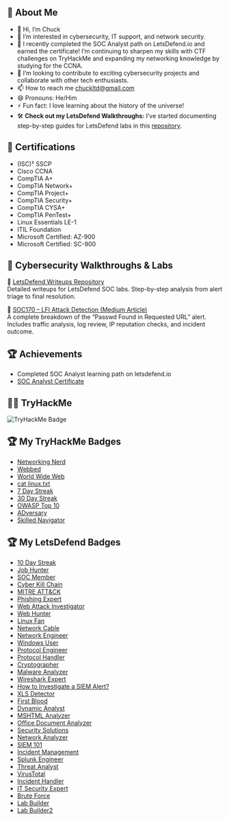 ## 👋 About Me
- 👋 Hi, I’m Chuck
- 👀 I’m interested in cybersecurity, IT support, and network security.
- 🌱 I recently completed the SOC Analyst path on LetsDefend.io and earned the certificate! I’m continuing to sharpen my skills with CTF challenges on TryHackMe and expanding my networking knowledge by studying for the CCNA.
- 💞️ I’m looking to contribute to exciting cybersecurity projects and collaborate with other tech enthusiasts.
- 📫 How to reach me chuckltd@gmail.com
- 😄 Pronouns: He/Him
- ⚡ Fun fact: I love learning about the history of the universe!
- 🛠️ **Check out my LetsDefend Walkthroughs:** I’ve started documenting step-by-step guides for LetsDefend labs in this [repository](https://github.com/ChuckLTD/Letsdefend.io-writeups).

## 📜 Certifications
- (ISC)² SSCP
- Cisco CCNA
- CompTIA A+
- CompTIA Network+
- CompTIA Project+
- CompTIA Security+
- CompTIA CYSA+
- CompTIA PenTest+
- Linux Essentials LE-1
- ITIL Foundation
- Microsoft Certified: AZ-900
- Microsoft Certified: SC-900

## 🧪 Cybersecurity Walkthroughs & Labs

📂 [LetsDefend Writeups Repository](https://github.com/ChuckLTD/Letsdefend.io-writeups)  
Detailed writeups for LetsDefend SOC labs. Step-by-step analysis from alert triage to final resolution.

📝 [SOC170 – LFI Attack Detection (Medium Article)](https://medium.com/@chuckltd/letsdefend-eventid-120-soc170-passwd-found-in-requested-url-possible-lfi-attack-0f4e630cc8fc)  
A complete breakdown of the “Passwd Found in Requested URL” alert. Includes traffic analysis, log review, IP reputation checks, and incident outcome.


## 🏆 Achievements
- Completed SOC Analyst learning path on letsdefend.io
- [SOC Analyst Certificate](https://app.letsdefend.io/certificate/show/d032d67c-5be0-4266-aa7d-b95734baac0e)


## 🕵️‍♂️ TryHackMe
  ![TryHackMe Badge](https://tryhackme-badges.s3.amazonaws.com/ChuckLTD.png?cachebuster=20250611)

## 🏆 My TryHackMe Badges
- [Networking Nerd](https://tryhackme.com/ChuckLTD/badges/network-fundamentals)
- [Webbed](https://tryhackme.com/ChuckLTD/badges/web-fund)
- [World Wide Web](https://tryhackme.com/ChuckLTD/badges/world-wide-web)
- [cat linux.txt](https://tryhackme.com/ChuckLTD/badges/terminaled)
- [7 Day Streak](https://tryhackme.com/ChuckLTD/badges/7-day-streak)
- [30 Day Streak](https://tryhackme.com/ChuckLTD/badges/30-day-streak)
- [OWASP Top 10](https://tryhackme.com/ChuckLTD/badges/owasp-10)
- [ADversary](https://tryhackme.com/ChuckLTD/badges/adversary)
- [Skilled Navigator](https://tryhackme.com/r/ChuckLTD/badges/skilled-navigator)


## 🏆 My LetsDefend Badges
- [10 Day Streak](https://app.letsdefend.io/my-rewards/detail/7e89edc4-3dc3-49e2-9a00-6b9ffe5f5e9d)
- [Job Hunter](https://app.letsdefend.io/my-rewards/detail/59af9e49-a09e-4961-b302-388d32a3b6f7)
- [SOC Member](https://app.letsdefend.io/my-rewards/detail/1e98f505-2584-482c-904f-0ef6f830472f)
- [Cyber Kill Chain](https://app.letsdefend.io/my-rewards/detail/4c37cba140f24759b7c1841e994b07c3)
- [MITRE ATT&CK](https://app.letsdefend.io/my-rewards/detail/37512d5acd404e16a146552aa5d56ce3)
- [Phishing Expert](https://app.letsdefend.io/my-rewards/detail/a4f7f14b-9b4f-4fa7-b47d-b535b62e58a6)
- [Web Attack Investigator](https://app.letsdefend.io/my-rewards/detail/8a7fac98-8cd5-4a60-a21d-93accb37e836)
- [Web Hunter](https://app.letsdefend.io/my-rewards/detail/de2d4a28280b42c8b888f8fac4ec3b78)
- [Linux Fan](https://app.letsdefend.io/my-rewards/detail/fbd8a329e603477b9f8c95699a66c11f)
- [Network Cable](https://app.letsdefend.io/my-rewards/detail/b1ee5930ac174121936db225f527bbbe)
- [Network Engineer](https://app.letsdefend.io/my-rewards/detail/21ef19974f634dc2b512054e9751766f)
- [Windows User](https://app.letsdefend.io/my-rewards/detail/c786027d4b6140e0a8aebce26fe3bc67)
- [Protocol Engineer](https://app.letsdefend.io/my-rewards/detail/c891d7cefcc14e0abc553812e1685728)
- [Protocol Handler](https://app.letsdefend.io/my-rewards/detail/b9bffb1c276e4a6dac3743b0f8edb53b)
- [Cryptographer](https://app.letsdefend.io/my-rewards/detail/fcb1372d5a3f403ca006b86577aa288e)
- [Malware Analyzer](https://app.letsdefend.io/my-rewards/detail/7bc8753e-143d-4758-969a-2d212f90eb28)
- [Wireshark Expert](https://app.letsdefend.io/my-rewards/detail/386dd8f680de4862936268b005e4588d)
- [How to Investigate a SIEM Alert?](https://app.letsdefend.io/my-rewards/detail/5334f54d8a2f430886b4c5dfd279a573)
- [XLS Detector](https://app.letsdefend.io/my-rewards/detail/5cb3c691e94c4333ba8e8ab73aeda4a5)
- [First Blood](https://app.letsdefend.io/my-rewards/detail/edef6e076017481682525868d54fdf74)
- [Dynamic Analyst](https://app.letsdefend.io/my-rewards/detail/1a817e907f4d49869421c1c3c4abf2b8)
- [MSHTML Analyzer](https://app.letsdefend.io/my-rewards/detail/690f5c364ada4031a76a89cc12fc0815)
- [Office Document Analyzer](https://app.letsdefend.io/my-rewards/detail/df894da0eb0d43bcb95a05855b7080c5)
- [Security Solutions](https://app.letsdefend.io/my-rewards/detail/03a91b48eb2d42c9b46edac80d27265e)
- [Network Analyzer](https://app.letsdefend.io/my-rewards/detail/9d91d2a447514db68eaf4a2c6bd78111)
- [SIEM 101](https://app.letsdefend.io/my-rewards/detail/bd778ce0-b2b4-486b-aaa0-d893e22a1b52)
- [Incident Management](https://app.letsdefend.io/my-rewards/detail/ca20b76a-a1eb-4821-b12b-8c18900f0532)
- [Splunk Engineer](https://app.letsdefend.io/my-rewards/detail/4e62071294d6495bb287b41a4c399a84)
- [Threat Analyst](https://app.letsdefend.io/my-rewards/detail/5bfb38c56e044cd5bd46a72a269f7263)
- [VirusTotal](https://app.letsdefend.io/my-rewards/detail/c331da1737364efc87775a0dbefdd1f9)
- [Incident Handler](https://app.letsdefend.io/my-rewards/detail/d101bdac5ff54821bfb9847e1b775988)
- [IT Security Expert](https://app.letsdefend.io/my-rewards/detail/322be4603cb34cdea309caffc4a56b94)
- [Brute Force](https://app.letsdefend.io/my-rewards/detail/0f5caab2-8b89-4fa3-b8b9-1db667c5f8a9)
- [Lab Builder](https://app.letsdefend.io/my-rewards/detail/12a2661952a54a57b8df2eadb3a27af1)
- [Lab Builder2](https://app.letsdefend.io/my-rewards/detail/3f8dc5f848a646888e64145f30416599)























<!---
ChuckLTD/ChuckLTD is a ✨ special ✨ repository because its `README.md` (this file) appears on your GitHub profile.
You can click the Preview link to take a look at your changes.
--->
